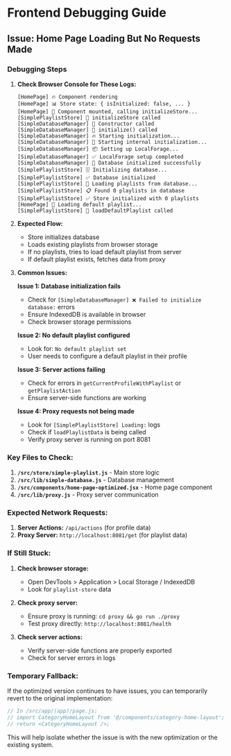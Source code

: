 # Frontend Debugging Guide

## Issue: Home Page Loading But No Requests Made

### Debugging Steps

1. **Check Browser Console for These Logs:**
   ```
   [HomePage] 🔥 Component rendering
   [HomePage] 📊 Store state: { isInitialized: false, ... }
   [HomePage] 🚀 Component mounted, calling initializeStore...
   [SimplePlaylistStore] 🎯 initializeStore called
   [SimpleDatabaseManager] 🔧 Constructor called
   [SimpleDatabaseManager] 🚀 initialize() called
   [SimpleDatabaseManager] 🔥 Starting initialization...
   [SimpleDatabaseManager] 🔧 Starting internal initialization...
   [SimpleDatabaseManager] 📦 Setting up LocalForage...
   [SimpleDatabaseManager] ✅ LocalForage setup completed
   [SimpleDatabaseManager] 🎉 Database initialized successfully
   [SimplePlaylistStore] 🗄️ Initializing database...
   [SimplePlaylistStore] ✅ Database initialized
   [SimplePlaylistStore] 📂 Loading playlists from database...
   [SimplePlaylistStore] 📋 Found 0 playlists in database
   [SimplePlaylistStore] ✅ Store initialized with 0 playlists
   [HomePage] 🎯 Loading default playlist...
   [SimplePlaylistStore] 🎯 loadDefaultPlaylist called
   ```

2. **Expected Flow:**
   - Store initializes database
   - Loads existing playlists from browser storage
   - If no playlists, tries to load default playlist from server
   - If default playlist exists, fetches data from proxy

3. **Common Issues:**

   **Issue 1: Database initialization fails**
   - Check for `[SimpleDatabaseManager] ❌ Failed to initialize database:` errors
   - Ensure IndexedDB is available in browser
   - Check browser storage permissions

   **Issue 2: No default playlist configured**
   - Look for: `No default playlist set`
   - User needs to configure a default playlist in their profile

   **Issue 3: Server actions failing**
   - Check for errors in `getCurrentProfileWithPlaylist` or `getPlaylistAction`
   - Ensure server-side functions are working

   **Issue 4: Proxy requests not being made**
   - Look for `[SimplePlaylistStore] Loading:` logs
   - Check if `loadPlaylistData` is being called
   - Verify proxy server is running on port 8081

### Key Files to Check:

1. **`/src/store/simple-playlist.js`** - Main store logic
2. **`/src/lib/simple-database.js`** - Database management
3. **`/src/components/home-page-optimized.jsx`** - Home page component
4. **`/src/lib/proxy.js`** - Proxy server communication

### Expected Network Requests:

1. **Server Actions:** `/api/actions` (for profile data)
2. **Proxy Server:** `http://localhost:8081/get` (for playlist data)

### If Still Stuck:

1. **Check browser storage:**
   - Open DevTools > Application > Local Storage / IndexedDB
   - Look for `playlist-store` data

2. **Check proxy server:**
   - Ensure proxy is running: `cd proxy && go run ./proxy`
   - Test proxy directly: `http://localhost:8081/health`

3. **Check server actions:**
   - Verify server-side functions are properly exported
   - Check for server errors in logs

### Temporary Fallback:

If the optimized version continues to have issues, you can temporarily revert to the original implementation:

```javascript
// In /src/app/(app)/page.js:
// import CategoryHomeLayout from '@/components/category-home-layout';
// return <CategoryHomeLayout />;
```

This will help isolate whether the issue is with the new optimization or the existing system.